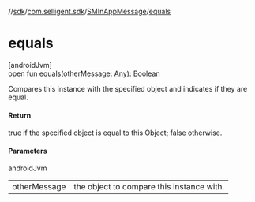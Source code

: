 //[sdk](../../../index.md)/[com.selligent.sdk](../index.md)/[SMInAppMessage](index.md)/[equals](equals.md)

# equals

[androidJvm]\
open fun [equals](equals.md)(otherMessage: [Any](https://kotlinlang.org/api/latest/jvm/stdlib/kotlin/-any/index.html)): [Boolean](https://kotlinlang.org/api/latest/jvm/stdlib/kotlin/-boolean/index.html)

Compares this instance with the specified object and indicates if they are equal.

#### Return

true if the specified object is equal to this Object; false otherwise.

#### Parameters

androidJvm

| | |
|---|---|
| otherMessage | the object to compare this instance with. |
